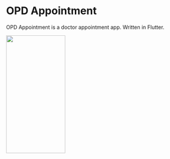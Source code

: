 # OPD Appointment

OPD Appointment is a doctor appointment app. Written in Flutter. 

<img src="(https://user-images.githubusercontent.com/74703957/203699824-084b509f-c60b-4ae6-ad2e-e32e807f602c.jpg)" width="160" height="320" />

